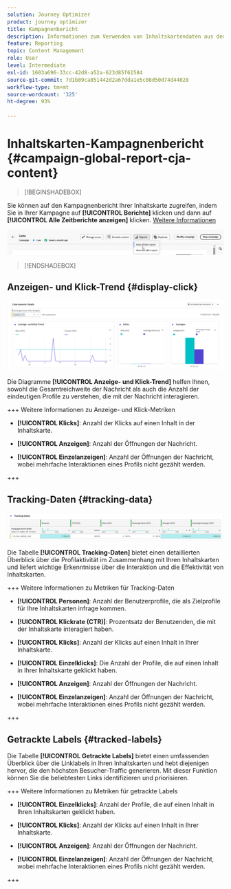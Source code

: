 ```yaml
---
solution: Journey Optimizer
product: journey optimizer
title: Kampagnenbericht
description: Informationen zum Verwenden von Inhaltskartendaten aus dem Kampagnenbericht
feature: Reporting
topic: Content Management
role: User
level: Intermediate
exl-id: 1603a696-33cc-42d8-a52a-623d85f61584
source-git-commit: 7d1b89ca851442d2a67dda1e5c08d50d74d44028
workflow-type: tm+mt
source-wordcount: '325'
ht-degree: 93%

---
```


# Inhaltskarten-Kampagnenbericht {#campaign-global-report-cja-content}

>[!BEGINSHADEBOX]

Sie können auf den Kampagnenbericht Ihrer Inhaltskarte zugreifen, indem Sie in Ihrer Kampagne auf **[!UICONTROL Berichte]** klicken und dann auf **[!UICONTROL Alle Zeitberichte anzeigen]** klicken. [Weitere Informationen](report-gs-cja.md)

![](assets/report-access.png)

>[!ENDSHADEBOX]

## Anzeigen- und Klick-Trend {#display-click}

![](assets/content-card-report-1.png)

Die Diagramme **[!UICONTROL Anzeige- und Klick-Trend]** helfen Ihnen, sowohl die Gesamtreichweite der Nachricht als auch die Anzahl der eindeutigen Profile zu verstehen, die mit der Nachricht interagieren.

+++ Weitere Informationen zu Anzeige- und Klick-Metriken

* **[!UICONTROL Klicks]**: Anzahl der Klicks auf einen Inhalt in der Inhaltskarte.

* **[!UICONTROL Anzeigen]**: Anzahl der Öffnungen der Nachricht.

* **[!UICONTROL Einzelanzeigen]**: Anzahl der Öffnungen der Nachricht, wobei mehrfache Interaktionen eines Profils nicht gezählt werden.

+++

## Tracking-Daten {#tracking-data}

![](assets/content-card-report-2.png)

Die Tabelle **[!UICONTROL Tracking-Daten]** bietet einen detaillierten Überblick über die Profilaktivität im Zusammenhang mit Ihren Inhaltskarten und liefert wichtige Erkenntnisse über die Interaktion und die Effektivität von Inhaltskarten.

+++ Weitere Informationen zu Metriken für Tracking-Daten

* **[!UICONTROL Personen]**: Anzahl der Benutzerprofile, die als Zielprofile für Ihre Inhaltskarten infrage kommen.

* **[!UICONTROL Klickrate (CTR)]**: Prozentsatz der Benutzenden, die mit der Inhaltskarte interagiert haben.

* **[!UICONTROL Klicks]**: Anzahl der Klicks auf einen Inhalt in Ihrer Inhaltskarte.

* **[!UICONTROL Einzelklicks]**: Die Anzahl der Profile, die auf einen Inhalt in Ihrer Inhaltskarte geklickt haben.

* **[!UICONTROL Anzeigen]**: Anzahl der Öffnungen der Nachricht.

* **[!UICONTROL Einzelanzeigen]**: Anzahl der Öffnungen der Nachricht, wobei mehrfache Interaktionen eines Profils nicht gezählt werden.

+++

## Getrackte Labels {#tracked-labels}

Die Tabelle **[!UICONTROL Getrackte Labels]** bietet einen umfassenden Überblick über die Linklabels in Ihren Inhaltskarten und hebt diejenigen hervor, die den höchsten Besucher-Traffic generieren. Mit dieser Funktion können Sie die beliebtesten Links identifizieren und priorisieren.

+++ Weitere Informationen zu Metriken für getrackte Labels

* **[!UICONTROL Einzelklicks]**: Anzahl der Profile, die auf einen Inhalt in Ihren Inhaltskarten geklickt haben.

* **[!UICONTROL Klicks]**: Anzahl der Klicks auf einen Inhalt in Ihrer Inhaltskarte.

* **[!UICONTROL Anzeigen]**: Anzahl der Öffnungen der Nachricht.

* **[!UICONTROL Einzelanzeigen]**: Anzahl der Öffnungen der Nachricht, wobei mehrfache Interaktionen eines Profils nicht gezählt werden.

+++
